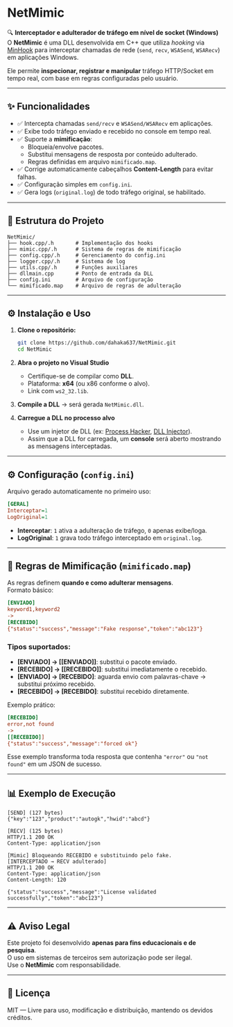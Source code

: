 # NetMimic

🔍 **Interceptador e adulterador de tráfego em nível de socket (Windows)**  
O **NetMimic** é uma DLL desenvolvida em C++ que utiliza *hooking* via [MinHook](https://github.com/TsudaKageyu/minhook) para interceptar chamadas de rede (`send`, `recv`, `WSASend`, `WSARecv`) em aplicações Windows.  

Ele permite **inspecionar, registrar e manipular** tráfego HTTP/Socket em tempo real, com base em regras configuradas pelo usuário.

---

## ✨ Funcionalidades

- ✅ Intercepta chamadas `send/recv` e `WSASend/WSARecv` em aplicações.
- ✅ Exibe todo tráfego enviado e recebido no console em tempo real.
- ✅ Suporte a **mimificação**:
  - Bloqueia/envolve pacotes.
  - Substitui mensagens de resposta por conteúdo adulterado.
  - Regras definidas em arquivo `mimificado.map`.
- ✅ Corrige automaticamente cabeçalhos **Content-Length** para evitar falhas.
- ✅ Configuração simples em `config.ini`.
- ✅ Gera logs (`original.log`) de todo tráfego original, se habilitado.

---

## 📂 Estrutura do Projeto

```
NetMimic/
├── hook.cpp/.h       # Implementação dos hooks
├── mimic.cpp/.h      # Sistema de regras de mimificação
├── config.cpp/.h     # Gerenciamento do config.ini
├── logger.cpp/.h     # Sistema de log
├── utils.cpp/.h      # Funções auxiliares
├── dllmain.cpp       # Ponto de entrada da DLL
├── config.ini        # Arquivo de configuração
└── mimificado.map    # Arquivo de regras de adulteração
```

---

## ⚙️ Instalação e Uso

1. **Clone o repositório:**
   ```bash
   git clone https://github.com/dahaka637/NetMimic.git
   cd NetMimic
   ```

2. **Abra o projeto no Visual Studio**  
   - Certifique-se de compilar como **DLL**.
   - Plataforma: **x64** (ou x86 conforme o alvo).
   - Link com `ws2_32.lib`.

3. **Compile a DLL** → será gerada `NetMimic.dll`.

4. **Carregue a DLL no processo alvo**  
   - Use um injetor de DLL (ex: [Process Hacker](https://processhacker.sourceforge.io/), [DLL Injector](https://github.com/OpenSecurityResearch/dllinjector)).
   - Assim que a DLL for carregada, um **console** será aberto mostrando as mensagens interceptadas.

---

## ⚙️ Configuração (`config.ini`)

Arquivo gerado automaticamente no primeiro uso:

```ini
[GERAL]
Interceptar=1
LogOriginal=1
```

- **Interceptar**: `1` ativa a adulteração de tráfego, `0` apenas exibe/loga.  
- **LogOriginal**: `1` grava todo tráfego interceptado em `original.log`.

---

## 📝 Regras de Mimificação (`mimificado.map`)

As regras definem **quando e como adulterar mensagens**.  
Formato básico:

```ini
[ENVIADO]
keyword1,keyword2
->
[RECEBIDO]
{"status":"success","message":"Fake response","token":"abc123"}
```

### Tipos suportados:
- **[ENVIADO] -> [[ENVIADO]]**: substitui o pacote enviado.  
- **[RECEBIDO] -> [[RECEBIDO]]**: substitui imediatamente o recebido.  
- **[ENVIADO] -> [RECEBIDO]**: aguarda envio com palavras-chave → substitui próximo recebido.  
- **[RECEBIDO] -> [RECEBIDO]**: substitui recebido diretamente.

Exemplo prático:

```ini
[RECEBIDO]
error,not found
->
[[RECEBIDO]]
{"status":"success","message":"forced ok"}
```

Esse exemplo transforma toda resposta que contenha `"error"` ou `"not found"` em um JSON de sucesso.

---

## 📊 Exemplo de Execução

```
[SEND] (127 bytes)
{"key":"123","product":"autogk","hwid":"abcd"}

[RECV] (125 bytes)
HTTP/1.1 200 OK
Content-Type: application/json

[Mimic] Bloqueando RECEBIDO e substituindo pelo fake.
[INTERCEPTADO → RECV adulterado]
HTTP/1.1 200 OK
Content-Type: application/json
Content-Length: 120

{"status":"success","message":"License validated successfully","token":"abc123"}
```

---

## ⚠️ Aviso Legal

Este projeto foi desenvolvido **apenas para fins educacionais e de pesquisa**.  
O uso em sistemas de terceiros sem autorização pode ser ilegal.  
Use o **NetMimic** com responsabilidade.

---

## 📜 Licença

MIT — Livre para uso, modificação e distribuição, mantendo os devidos créditos.

